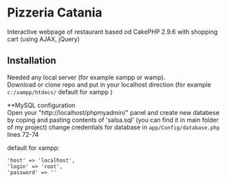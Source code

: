# Pizzeria Catania

Interactive webpage of restaurant based od CakePHP 2.9.6
with shopping cart (using AJAX, jQuery)



## Installation


Needed any local server (for example xampp or wamp).  
Download or clone repo and put in your localhost direction 
(for example `c:/xampp/htdocs/` default for xampp )

**MySQL configuration   
Open your "http://localhost/phpmyadmin/" panel and create new databese by coping and pasting contents of 'salsa.sql' (you can find it in main folder of my project)
change credentials for database in ```app/Config/database.php``` lines 72-74

default for xampp: 
```
'host' => 'localhost',
'login' => 'root',
'password' => ''
```